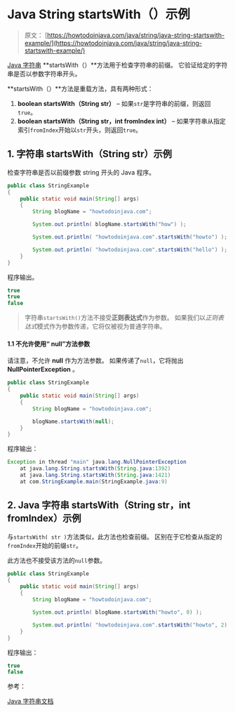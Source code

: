 # Java String startsWith（）示例

> 原文： [https://howtodoinjava.com/java/string/java-string-startswith-example/](https://howtodoinjava.com/java/string/java-string-startswith-example/)

[Java 字符串](https://howtodoinjava.com/java-string/) **startsWith（）**方法用于检查字符串的前缀。 它验证给定的字符串是否以参数字符串开头。

**startsWith（）**方法是重载方法，具有两种形式：

1.  **boolean startsWith（String str）** – 如果`str`是字符串的前缀，则返回`true`。
2.  **boolean startsWith（String str，int fromIndex int）** – 如果字符串从指定索引`fromIndex`开始以`str`开头，则返回`true`。

## 1\. 字符串 startsWith（String str）示例

检查字符串是否以前缀参数 string 开头的 Java 程序。

```java
public class StringExample 
{
    public static void main(String[] args) 
    {
        String blogName = "howtodoinjava.com";

        System.out.println( blogName.startsWith("how") );               //true

        System.out.println( "howtodoinjava.com".startsWith("howto") );  //true

        System.out.println( "howtodoinjava.com".startsWith("hello") );  //false
    }
}

```

程序输出。

```java
true
true
false

```

> 字符串`startsWith()`方法不接受**正则表达式**作为参数。 如果我们以*正则表达式*模式作为参数传递，它将仅被视为普通字符串。

#### 1.1 不允许使用“ null”方法参数

请注意，不允许 **null** 作为方法参数。 如果传递了`null`，它将抛出 **NullPointerException** 。

```java
public class StringExample 
{
    public static void main(String[] args) 
    {
    	String blogName = "howtodoinjava.com";

        blogName.startsWith(null);
    }
}

```

程序输出：

```java
Exception in thread "main" java.lang.NullPointerException
	at java.lang.String.startsWith(String.java:1392)
	at java.lang.String.startsWith(String.java:1421)
	at com.StringExample.main(StringExample.java:9)

```

## 2\. Java 字符串 startsWith（String str，int fromIndex）示例

与`startsWith( str )`方法类似，此方法也检查前缀。 区别在于它检查从指定的`fromIndex`开始的前缀`str`。

此方法也不接受该方法的`null`参数。

```java
public class StringExample 
{
    public static void main(String[] args) 
    {
        String blogName = "howtodoinjava.com";

        System.out.println( blogName.startsWith("howto", 0) );                  //true

        System.out.println( "howtodoinjava.com".startsWith("howto", 2) );       //false
    }
}

```

程序输出：

```java
true
false

```

参考：

[Java 字符串文档](https://docs.oracle.com/javase/10/docs/api/java/lang/String.html)